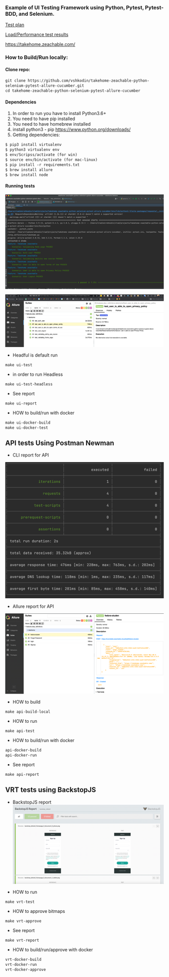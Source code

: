 ### Example of UI Testing Framework using Python, Pytest, Pytest-BDD, and Selenium.

[Test plan](https://docs.google.com/document/d/1yU7LNGNEMCRSPuB21Mb32SgAE_WPklTZ4qouoAUmvd8/edit?usp=sharing)

[Load/Performance test results](https://docs.google.com/document/d/1queAzmeWT_8DiEDIP_3EF5jcR_qgWpUf_8R7DeOV1JI/edit?usp=sharing)


https://takehome.zeachable.com/

### How to Build/Run locally:
#### Clone repo:
```
git clone https://github.com/vshkodin/takehome-zeachable-python-selenium-pytest-allure-cucumber.git
cd takehome-zeachable-python-selenium-pytest-allure-cucumber
```
#### Dependencies 
1. In order to run you have to install Python3.6+
2. You need to have pip installed
3. You need to have homebrew installed
4. install python3 - pip  https://www.python.org/downloads/
5. Getting dependencies:
```
$ pip3 install virtualenv
$ python3 virtualenv env
$ env/Scripss/activate (for win)
$ source env/bin/activate (for mac-linux)
$ pip install -r requirements.txt
$ brew install allure
$ brew install node
```

#### Running  tests

![alt text](img/SeleniumResults.png)

![alt text](img/SeleniumAllureResults.png)


* Headful is default run
```
make ui-test 
```

* in order to run Headless

```
make ui-test-headless
```

* See report 

```commandline
make ui-report
```

* HOW to build/run with docker

```commandline
make ui-docker-build
make ui-docker-test
```

## API tests Using Postman Newman
* CLI report for API

![alt text](img/NewmanPostman.png)

* Allure report for API

![alt text](img/allure-report-API.png)

* HOW to build

```
make api-build-local
```

* HOW to run

```
make api-test
```

* HOW to build/run with docker

```commandline
api-docker-build
api-docker-run
```

* See report 

```commandline
make api-report
```


## VRT tests using BackstopJS

* BackstopJS report
![alt text](img/backstopJSReport.png)


* HOW to run

```commandline
make vrt-test
```

* HOW to approve bitmaps

```commandline
make vrt-approve
```

* See report 

```commandline
make vrt-report
```

* HOW to build/run/approve with docker

```commandline
vrt-docker-build
vrt-docker-run
vrt-docker-approve
```